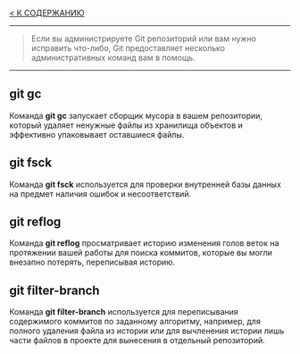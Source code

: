 [< К СОДЕРЖАНИЮ](readmi.md)

---

> Если вы администрируете Git репозиторий или вам нужно исправить что-либо, Git предоставляет несколько административных команд вам в помощь.

---
## **git gc**
Команда **git gc** запускает сборщик мусора в вашем репозитории, который удаляет ненужные файлы из хранилища объектов и эффективно упаковывает оставшиеся файлы.

## **git fsck**
Команда **git fsck** используется для проверки внутренней базы данных на предмет наличия ошибок и несоответствий.

## **git reflog**
Команда **git reflog** просматривает историю изменения голов веток на протяжении вашей работы для поиска коммитов, которые вы могли внезапно потерять, переписывая историю.

## **git filter-branch**
Команда **git filter-branch** используется для переписывания содержимого коммитов по заданному алгоритму, например, для полного удаления файла из истории или для вычленения истории лишь части файлов в проекте для вынесения в отдельный репозиторий.